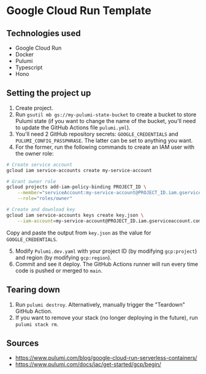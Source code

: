 # Google Cloud Run Template

## Technologies used

- Google Cloud Run
- Docker
- Pulumi
- Typescript
- Hono

## Setting the project up

1. Create project.
2. Run `gsutil mb gs://my-pulumi-state-bucket` to create a bucket to store Pulumi state (if you want to change the name of the bucket, you'll need to update the GitHub Actions file `pulumi.yml`).
3. You'll need 2 GitHub repository secrets: `GOOGLE_CREDENTIALS` and `PULUMI_CONFIG_PASSPHRASE`. The latter can be set to anything you want. 
4. For the former, run the following commands to create an IAM user with the owner role:
```bash
# Create service account
gcloud iam service-accounts create my-service-account

# Grant owner role
gcloud projects add-iam-policy-binding PROJECT_ID \
    --member="serviceAccount:my-service-account@PROJECT_ID.iam.gserviceaccount.com" \
    --role="roles/owner"

# Create and download key
gcloud iam service-accounts keys create key.json \
    --iam-account=my-service-account@PROJECT_ID.iam.gserviceaccount.com
```
Copy and paste the output from `key.json` as the value for `GOOGLE_CREDENTIALS`.

5. Modify `Pulumi.dev.yaml` with your project ID (by modifying `gcp:project`) and region (by modifying `gcp:region`).
6. Commit and see it deploy. The GitHub Actions runner will run every time code is pushed or merged to `main`.

## Tearing down

1. Run `pulumi destroy`. Alternatively, manually trigger the "Teardown" GitHub Action.
2. If you want to remove your stack (no longer deploying in the future), run
   `pulumi stack rm`.

## Sources

- https://www.pulumi.com/blog/google-cloud-run-serverless-containers/
- https://www.pulumi.com/docs/iac/get-started/gcp/begin/
